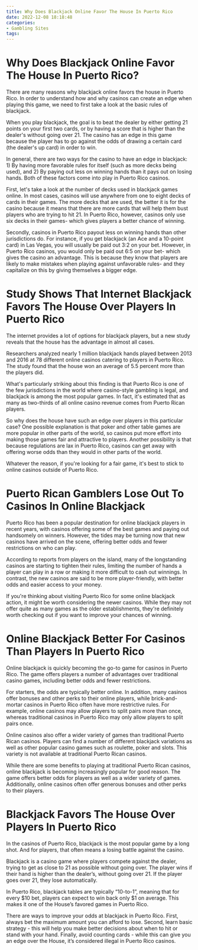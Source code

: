 ```yaml
---
title: Why Does Blackjack Online Favor The House In Puerto Rico
date: 2022-12-08 18:18:48
categories:
- Gambling Sites
tags:
---
```



#  Why Does Blackjack Online Favor The House In Puerto Rico?

There are many reasons why blackjack online favors the house in Puerto Rico. In order to understand how and why casinos can create an edge when playing this game, we need to first take a look at the basic rules of blackjack.

When you play blackjack, the goal is to beat the dealer by either getting 21 points on your first two cards, or by having a score that is higher than the dealer's without going over 21. The casino has an edge in this game because the player has to go against the odds of drawing a certain card (the dealer's up card) in order to win.

In general, there are two ways for the casino to have an edge in blackjack: 1) By having more favorable rules for itself (such as more decks being used), and 2) By paying out less on winning hands than it pays out on losing hands. Both of these factors come into play in Puerto Rico casinos.

First, let's take a look at the number of decks used in blackjack games online. In most cases, casinos will use anywhere from one to eight decks of cards in their games. The more decks that are used, the better it is for the casino because it means that there are more cards that will help them bust players who are trying to hit 21. In Puerto Rico, however, casinos only use six decks in their games- which gives players a better chance of winning.

Secondly, casinos in Puerto Rico payout less on winning hands than other jurisdictions do. For instance, if you get blackjack (an Ace and a 10-point card) in Las Vegas, you will usually be paid out 3:2 on your bet. However, in Puerto Rico casinos, you would only be paid out 6:5 on your bet- which gives the casino an advantage. This is because they know that players are likely to make mistakes when playing against unfavorable rules- and they capitalize on this by giving themselves a bigger edge.

#  Study Shows That Internet Blackjack Favors The House Over Players In Puerto Rico

The internet provides a lot of options for blackjack players, but a new study reveals that the house has the advantage in almost all cases.

Researchers analyzed nearly 1 million blackjack hands played between 2013 and 2016 at 78 different online casinos catering to players in Puerto Rico. The study found that the house won an average of 5.5 percent more than the players did.

What's particularly striking about this finding is that Puerto Rico is one of the few jurisdictions in the world where casino-style gambling is legal, and blackjack is among the most popular games. In fact, it's estimated that as many as two-thirds of all online casino revenue comes from Puerto Rican players.

So why does the house have such an edge over players in this particular case? One possible explanation is that poker and other table games are more popular in other parts of the world, so casinos put more effort into making those games fair and attractive to players. Another possibility is that because regulations are lax in Puerto Rico, casinos can get away with offering worse odds than they would in other parts of the world.

Whatever the reason, if you're looking for a fair game, it's best to stick to online casinos outside of Puerto Rico.

#  Puerto Rican Gamblers Lose Out To Casinos In Online Blackjack

Puerto Rico has been a popular destination for online blackjack players in recent years, with casinos offering some of the best games and paying out handsomely on winners. However, the tides may be turning now that new casinos have arrived on the scene, offering better odds and fewer restrictions on who can play.

According to reports from players on the island, many of the longstanding casinos are starting to tighten their rules, limiting the number of hands a player can play in a row or making it more difficult to cash out winnings. In contrast, the new casinos are said to be more player-friendly, with better odds and easier access to your money.

If you're thinking about visiting Puerto Rico for some online blackjack action, it might be worth considering the newer casinos. While they may not offer quite as many games as the older establishments, they're definitely worth checking out if you want to improve your chances of winning.

#  Online Blackjack Better For Casinos Than Players In Puerto Rico

Online blackjack is quickly becoming the go-to game for casinos in Puerto Rico. The game offers players a number of advantages over traditional casino games, including better odds and fewer restrictions.

For starters, the odds are typically better online. In addition, many casinos offer bonuses and other perks to their online players, while brick-and-mortar casinos in Puerto Rico often have more restrictive rules. For example, online casinos may allow players to split pairs more than once, whereas traditional casinos in Puerto Rico may only allow players to split pairs once.

Online casinos also offer a wider variety of games than traditional Puerto Rican casinos. Players can find a number of different blackjack variations as well as other popular casino games such as roulette, poker and slots. This variety is not available at traditional Puerto Rican casinos.

While there are some benefits to playing at traditional Puerto Rican casinos, online blackjack is becoming increasingly popular for good reason. The game offers better odds for players as well as a wider variety of games. Additionally, online casinos often offer generous bonuses and other perks to their players.

#  Blackjack Favors The House Over Players In Puerto Rico

In the casinos of Puerto Rico, blackjack is the most popular game by a long shot. And for players, that often means a losing battle against the casino.

Blackjack is a casino game where players compete against the dealer, trying to get as close to 21 as possible without going over. The player wins if their hand is higher than the dealer’s, without going over 21. If the player goes over 21, they lose automatically.

In Puerto Rico, blackjack tables are typically “10-to-1”, meaning that for every $10 bet, players can expect to win back only $1 on average. This makes it one of the House’s favored games in Puerto Rico.

There are ways to improve your odds at blackjack in Puerto Rico. First, always bet the maximum amount you can afford to lose. Second, learn basic strategy - this will help you make better decisions about when to hit or stand with your hand. Finally, avoid counting cards - while this can give you an edge over the House, it’s considered illegal in Puerto Rico casinos.